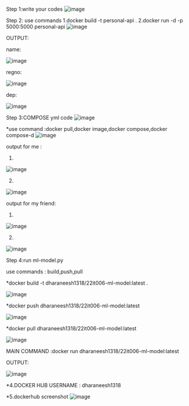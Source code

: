 Step 1:write your codes
![image](https://github.com/user-attachments/assets/7dbd89dd-b9be-4a3b-8536-4392ecffdcfa)

Step 2: use commands
      1.docker build -t personal-api .
      2.docker run -d -p 5000:5000 personal-api
![image](https://github.com/user-attachments/assets/bddf9a1c-6d60-4335-a7f5-2a3520a8d6fc)

OUTPUT:

name:

![image](https://github.com/user-attachments/assets/9b31abce-40f8-4a85-8a3b-7caf0754d815)

regno:

![image](https://github.com/user-attachments/assets/01697bb6-cdcd-46dd-84a8-d4763a4b5fd6)

dep:

![image](https://github.com/user-attachments/assets/ff60ce50-458c-49f6-9ff8-4b920188b357)

Step 3:COMPOSE yml code
![image](https://github.com/user-attachments/assets/cec3c89a-2bec-444d-adb0-682a5998e5a6)

*use command :docker pull,docker image,docker compose,docker compose-d
![image](https://github.com/user-attachments/assets/5def76b0-c7c7-46ae-a7a5-05bdbcb93dea)

output for me :

1.
![image](https://github.com/user-attachments/assets/f65db23f-ddb2-4093-a4d1-1be66f09f0ed)

2.
![image](https://github.com/user-attachments/assets/a0bd74f1-9a5c-4186-ae9f-e7d701ddf701)

output for my friend: 

1.
![image](https://github.com/user-attachments/assets/79f9a628-b53e-4da5-b1f1-0c625e4f9e79)

2.
![image](https://github.com/user-attachments/assets/fb527582-148f-4af4-90ed-9e25ab21d45f)

Step 4:run ml-model.py

use commands : build,push,pull 

*docker build -t dharaneesh1318/22it006-ml-model:latest .

![image](https://github.com/user-attachments/assets/9762756a-96bf-44a4-9fe9-5cfe147e5be4)


*docker push dharaneesh1318/22it006-ml-model:latest

![image](https://github.com/user-attachments/assets/ce81f3bd-fe5e-4224-aa6c-36b92fd8283d)


*docker pull dharaneesh1318/22it006-ml-model:latest

![image](https://github.com/user-attachments/assets/5b5d205a-0021-4859-b9a3-668a4a96114d)


MAIN COMMAND :docker run dharaneesh1318/22it006-ml-model:latest

OUTPUT:

![image](https://github.com/user-attachments/assets/2a04a5fa-43e3-415d-8ee4-3e98333743e4)


*4.DOCKER HUB USERNAME : dharaneesh1318


*5.dockerhub screenshot
![image](https://github.com/user-attachments/assets/ee14f4e5-67d0-493b-b991-b28c4a28d8b2)







